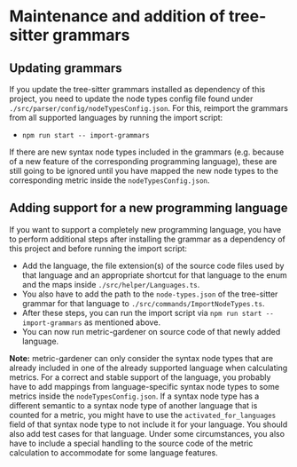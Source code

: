 # Maintenance and addition of tree-sitter grammars

## Updating grammars

If you update the tree-sitter grammars installed as dependency of this project, you need to update the node types config file found under `./src/parser/config/nodeTypesConfig.json`.
For this, reimport the grammars from all supported languages by running the import script:

-   `npm run start -- import-grammars`

If there are new syntax node types included in the grammars (e.g. because of a new feature of the corresponding programming language), these are still going to be ignored until you have mapped the new node types to the corresponding metric inside the `nodeTypesConfig.json`.

## Adding support for a new programming language

If you want to support a completely new programming language, you have to perform additional steps after installing the grammar as a dependency of this project and before running the import script:

-   Add the language, the file extension(s) of the source code files used by that language and an appropriate shortcut for that language to the enum and the maps inside `./src/helper/Languages.ts`.
-   You also have to add the path to the `node-types.json` of the tree-sitter grammar for that language to `./src/commands/ImportNodeTypes.ts`.
-   After these steps, you can run the import script via `npm run start -- import-grammars` as mentioned above.
-   You can now run metric-gardener on source code of that newly added language.

**Note:**
metric-gardener can only consider the syntax node types that are already included in one of the already supported language when calculating metrics.
For a correct and stable support of the language, you probably have to add mappings from language-specific syntax node types to some metrics inside the `nodeTypesConfig.json`. If a syntax node type has a different semantic to a syntax node type of another language that is counted for a metric, you might have to use the `activated_for_languages` field of that syntax node type to not include it for your language. You should also add test cases for that language. Under some circumstances, you also have to include a special handling to the source code of the metric calculation to accommodate for some language features.
